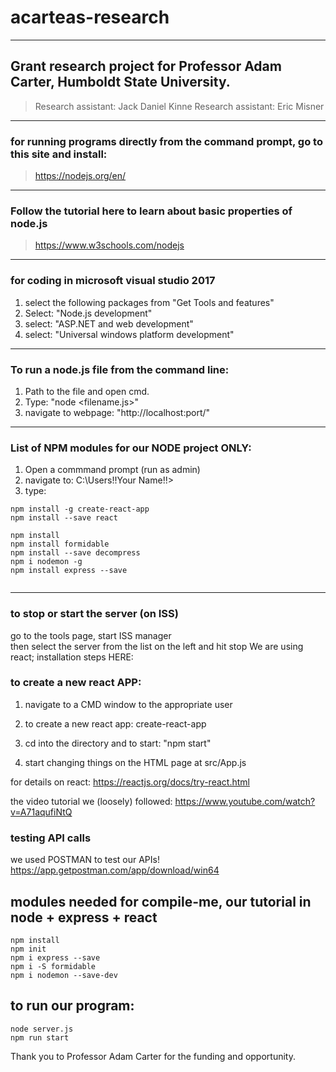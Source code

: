# acarteas-research

---

## Grant research project for Professor Adam Carter, Humboldt State University.
> Research assistant: Jack Daniel Kinne
> Research assistant: Eric Misner

---

### for running programs directly from the command prompt, go to this site and install:
> https://nodejs.org/en/

---

### Follow the tutorial here to learn about basic properties of node.js
> https://www.w3schools.com/nodejs

---

### for coding in microsoft visual studio 2017 
1. select the following packages from "Get Tools and features"
2. Select: "Node.js development"
3. select: "ASP.NET and web development"
4. select: "Universal windows platform development"

---

### To run a node.js file from the command line:
1. Path to the file and open cmd.
2. Type: "node <filename.js>"
3. navigate to webpage: "http://localhost:port/"

---

### List of NPM modules for our NODE project ONLY:

1. Open a commmand prompt (run as admin) 
2. navigate to: C:\Users\!!Your Name!!>
3. type:

```	
npm install -g create-react-app
npm install --save react

npm install
npm install formidable
npm install --save decompress
npm i nodemon -g
npm install express --save
	
```

---
 
### to stop or start the server (on ISS) 
go to the tools page,  start ISS manager  
then select the server from the list on the left and hit stop
We are using react;  installation steps HERE:


### to create a new react APP:

1. navigate to a CMD window to the appropriate user


3. to create a new react app:
create-react-app <name-of-hello-world>

4. cd into the directory and to start:
"npm start"

5. start changing things on the HTML page at src/App.js

for details on react:
https://reactjs.org/docs/try-react.html

the video tutorial we (loosely) followed:
https://www.youtube.com/watch?v=A71aqufiNtQ


### testing API calls

we used POSTMAN to test our APIs!
https://app.getpostman.com/app/download/win64



## modules needed for compile-me, our tutorial in node + express + react

``` 
npm install
npm init
npm i express --save
npm i -S formidable
npm i nodemon --save-dev

```
## to run our program:
```
node server.js
npm run start
```

Thank you to Professor Adam Carter for the funding and opportunity.